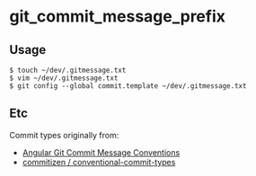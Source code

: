 # git_commit_message_prefix

## Usage

```
$ touch ~/dev/.gitmessage.txt
$ vim ~/dev/.gitmessage.txt
$ git config --global commit.template ~/dev/.gitmessage.txt
```

## Etc


Commit types originally from:
* [Angular Git Commit Message Conventions](https://github.com/angular/angular/blob/master/CONTRIBUTING.md#type)
* [commitizen
/
conventional-commit-types](https://github.com/commitizen/conventional-commit-types)

